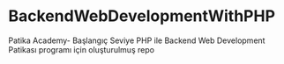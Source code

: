 # BackendWebDevelopmentWithPHP
Patika Academy- Başlangıç Seviye PHP ile Backend Web Development Patikası programı için oluşturulmuş repo
